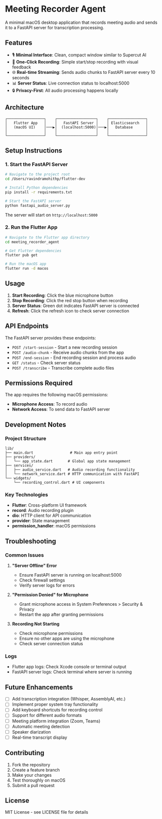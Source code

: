 # Meeting Recorder Agent

A minimal macOS desktop application that records meeting audio and sends it to a FastAPI server for transcription processing.

## Features

- 🎙️ **Minimal Interface**: Clean, compact window similar to Supercut AI
- 🔴 **One-Click Recording**: Simple start/stop recording with visual feedback
- 🌐 **Real-time Streaming**: Sends audio chunks to FastAPI server every 10 seconds
- 📊 **Server Status**: Live connection status to localhost:5000
- 🔒 **Privacy-First**: All audio processing happens locally

## Architecture

```
┌─────────────────┐    ┌──────────────────┐    ┌─────────────────┐
│   Flutter App   │    │   FastAPI Server │    │ Elasticsearch   │
│   (macOS UI)    │───▶│  (localhost:5000)│───▶│   Database      │
│                 │    │                  │    │                 │
└─────────────────┘    └──────────────────┘    └─────────────────┘
```

## Setup Instructions

### 1. Start the FastAPI Server

```bash
# Navigate to the project root
cd /Users/ravindramohithp/flutter-dev

# Install Python dependencies
pip install -r requirements.txt

# Start the FastAPI server
python fastapi_audio_server.py
```

The server will start on `http://localhost:5000`

### 2. Run the Flutter App

```bash
# Navigate to the Flutter app directory
cd meeting_recorder_agent

# Get Flutter dependencies
flutter pub get

# Run the macOS app
flutter run -d macos
```

## Usage

1. **Start Recording**: Click the blue microphone button
2. **Stop Recording**: Click the red stop button when recording
3. **Server Status**: Green dot indicates FastAPI server is connected
4. **Refresh**: Click the refresh icon to check server connection

## API Endpoints

The FastAPI server provides these endpoints:

- `POST /start-session` - Start a new recording session
- `POST /audio-chunk` - Receive audio chunks from the app
- `POST /end-session` - End recording session and process audio
- `GET /status` - Check server status
- `POST /transcribe` - Transcribe complete audio files

## Permissions Required

The app requires the following macOS permissions:
- **Microphone Access**: To record audio
- **Network Access**: To send data to FastAPI server

## Development Notes

### Project Structure
```
lib/
├── main.dart                 # Main app entry point
├── providers/
│   └── app_state.dart       # Global app state management
├── services/
│   ├── audio_service.dart   # Audio recording functionality
│   └── network_service.dart # HTTP communication with FastAPI
└── widgets/
    └── recording_control.dart # UI components
```

### Key Technologies
- **Flutter**: Cross-platform UI framework
- **record**: Audio recording plugin
- **dio**: HTTP client for API communication
- **provider**: State management
- **permission_handler**: macOS permissions

## Troubleshooting

### Common Issues

1. **"Server Offline" Error**
   - Ensure FastAPI server is running on localhost:5000
   - Check firewall settings
   - Verify server logs for errors

2. **"Permission Denied" for Microphone**
   - Grant microphone access in System Preferences > Security & Privacy
   - Restart the app after granting permissions

3. **Recording Not Starting**
   - Check microphone permissions
   - Ensure no other apps are using the microphone
   - Check server connection status

### Logs
- Flutter app logs: Check Xcode console or terminal output
- FastAPI server logs: Check terminal where server is running

## Future Enhancements

- [ ] Add transcription integration (Whisper, AssemblyAI, etc.)
- [ ] Implement proper system tray functionality
- [ ] Add keyboard shortcuts for recording control
- [ ] Support for different audio formats
- [ ] Meeting platform integration (Zoom, Teams)
- [ ] Automatic meeting detection
- [ ] Speaker diarization
- [ ] Real-time transcript display

## Contributing

1. Fork the repository
2. Create a feature branch
3. Make your changes
4. Test thoroughly on macOS
5. Submit a pull request

## License

MIT License - see LICENSE file for details
